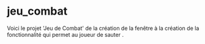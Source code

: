 # jeu_combat
Voici le projet 'Jeu de Combat' de la création de la fenêtre à la création de la fonctionnalité qui permet au joueur de sauter .

